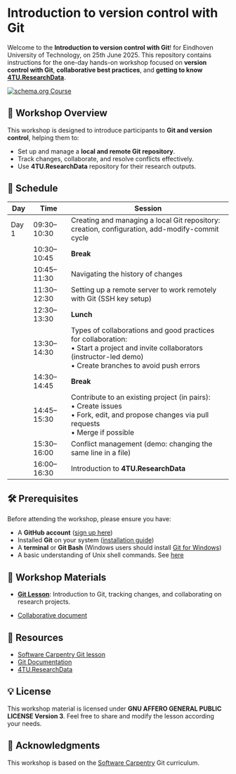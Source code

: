 # Introduction to version control with Git 

Welcome to the **Introduction to version control with Git**! for Eindhoven University of Technology, on 25th June 2025.  This repository contains instructions for the one-day hands-on workshop focused on **version control with Git**, **collaborative best practices**, and **getting to know [4TU.ResearchData](data.4tu.nl)**.

[![schema.org Course](https://img.shields.io/badge/schema--org-Course-blue.svg)](./schema-course.jsonld)


## 🚀 Workshop Overview

This workshop is designed to introduce participants to **Git and version control**, helping them to:
- Set up and manage a **local and remote Git repository**.
- Track changes, collaborate, and resolve conflicts effectively.
- Use **4TU.ResearchData** repository for their research outputs.

## 📅 Schedule

| **Day** | **Time**    | **Session**                                                                                                                                                                   |
| ------- | ----------- | ----------------------------------------------------------------------------------------------------------------------------------------------------------------------------- |
| Day 1   | 09:30–10:30 | Creating and managing a local Git repository: creation, configuration, add-modify-commit cycle                                                                                |
|         | 10:30–10:45 | **Break**                                                                                                                                                                     |
|         | 10:45–11:30 | Navigating the history of changes                                                                                                                                             |
|         | 11:30–12:30 | Setting up a remote server to work remotely with Git (SSH key setup)                                                                                                          |
|         | 12:30–13:30 | **Lunch**                                                                                                                                                                     |
|         | 13:30–14:30 | Types of collaborations and good practices for collaboration:<br> • Start a project and invite collaborators (instructor-led demo)<br> • Create branches to avoid push errors |
|         | 14:30–14:45 | **Break**                                                                                                                                                                     |
|         | 14:45–15:30 | Contribute to an existing project (in pairs):<br> • Create issues<br> • Fork, edit, and propose changes via pull requests<br> • Merge if possible                             |
|         | 15:30–16:00 | Conflict management (demo: changing the same line in a file)                                                                                                                  |
|         | 16:00–16:30 | Introduction to **4TU.ResearchData**                                                                                                                                          |


## 🛠 Prerequisites
Before attending the workshop, please ensure you have:
- A **GitHub account** ([sign up here](https://github.com/))
- Installed **Git** on your system ([installation guide](https://git-scm.com/book/en/v2/Getting-Started-Installing-Git))
- A **terminal** or **Git Bash** (Windows users should install [Git for Windows](https://gitforwindows.org/))
- A basic understanding of Unix shell commands. See [here](https://swcarpentry.github.io/shell-novice/02-filedir.html)

## 📖 Workshop Materials

- **[Git Lesson](Lesson_development/git_lesson_verbosed_structure.md)**: Introduction to Git, tracking changes, and collaborating on research projects.

- [Collaborative document](https://edu.nl/htaw9)


## 🔗 Resources
- [Software Carpentry Git lesson](https://swcarpentry.github.io/git-novice/)
- [Git Documentation](https://git-scm.com/doc)
- [4TU.ResearchData](https://data.4tu.nl/)

## 💡 License
This workshop material is licensed under **GNU AFFERO GENERAL PUBLIC LICENSE Version 3**. Feel free to share and modify the lesson according your needs.

## 🙌 Acknowledgments
This workshop is based on the [Software Carpentry](https://software-carpentry.org/) Git curriculum.

